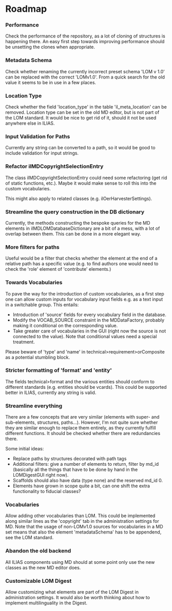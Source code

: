# Roadmap

### Performance

Check the performance of the repository, as a lot of cloning of
structures is happening there. An easy first step towards improving
performance should be unsetting the clones when appropriate.

### Metadata Schema

Check whether renaming the currently incorrect preset schema
'LOM v 1.0' can be replaced with the correct 'LOMv1.0'. From
a quick search for the old value it seems to be in use in a few 
places.

### Location Type

Check whether the field 'location_type' in the table 
'il_meta_location' can be removed. Location type can be set in
the old MD editor, but is not part of the LOM standard. It
would be nice to get rid of it, should it not be used anywhere
else in ILIAS.

### Input Validation for Paths

Currently any string can be converted to a path, so it would be
good to include validation for input strings.

### Refactor ilMDCopyrightSelectionEntry

The class ilMDCopyrightSelectionEntry could need some refactoring
(get rid of static functions, etc.). Maybe it would make sense
to roll this into the custom vocabularies.

This might also apply to related classes (e.g. 
ilOerHarvesterSettings).

### Streamline the query construction in the DB dictionary

Currently, the methods constructing the bespoke queries for
the MD elements in ilMDLOMDatabaseDictionary are a bit of
a mess, with a lot of overlap between them. This can be done in 
a more elegant way.

### More filters for paths

Useful would be a filter that checks whether the element at
the end of a relative path has a specific value (e.g. to find
authors one would need to check the 'role' element of
'contribute' elements.)

### Towards Vocabularies

To pave the way for the introduction of custom vocabularies, 
as a first step one can allow custom inputs for vocabulary input
fields e.g. as a text input in a switchable group. This entails:
* Introduction of 'source' fields for every vocabulary field in
  the database.
* Modify the VOCAB_SOURCE constraint in the MDDataFactory, probably
  making it conditional on the corresponding value.
* Take greater care of vocabularies in the GUI (right now 
  the source is not connected to the value). Note that 
  conditional values need a special treatment.

Please beware of 'type' and 'name' in technical>requirement>orComposite
as a potential stumbling block.

### Stricter formatting of 'format' and 'entity'

The fields technical>format and the various entities should conform
to different standards (e.g. entities should be vcards). This could
be supported better in ILIAS, currently any string is valid.

### Streamline everything

There are a few concepts that are very similar (elements with
super- and sub-elements, structures, paths...). However,
I'm not quite sure whether they are similar enough to replace
them entirely, as they currently fulfill different functions.
It should be checked whether there are redundancies there.

Some initial ideas:
* Replace paths by structures decorated with path tags
* Additional filters: give a number of elements to return,
  filter by md_id (basically all the things that have to
  be done by hand in the LOMDigestGUI right now).
* Scaffolds should also have data (type none) and the reserved
  md_id 0. 
* Elements have grown in scope quite a bit, can one shift the
  extra functionality to fiducial classes?

### Vocabularies

Allow adding other vocabularies than LOM. This could be implemented
along similar lines as the 'copyright' tab in the administration
settings for MD. Note that the usage of non-LOMv1.0 sources for
vocabularies in a MD set means that also the element 'metadataSchema'
has to be appendend, see the LOM standard.

### Abandon the old backend

All ILIAS components using MD should at some point only use the
new classes as the new MD editor does.

### Customizable LOM Digest

Allow customizing what elements are part of the LOM Digest in
administration settings. It would also be worth thinking about 
how to implement multilinguality in the Digest.